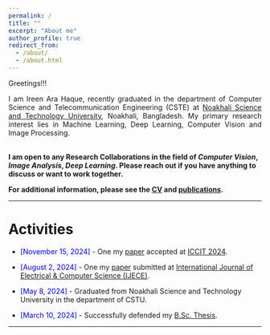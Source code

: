 ```yaml
---
permalink: /
title: ""
excerpt: "About me"
author_profile: true
redirect_from: 
  - /about/
  - /about.html
---
```


Greetings!!!

<div style="text-align: justify"> 

I am Ireen Ara Haque, recently graduated in the department of Computer Science and Telecommunication Engineering (CSTE) at <a href="https://www.nstu.edu.bd/">Noakhali Science and Technology University</a>, Noakhali, Bangladesh. My primary research interest lies in Machine Learning, Deep Learning, Computer Vision and Image Processing.<br /><br /></div>
 
<b> I am open to any Research Collaborations in the field of *Computer Vision*, *Image Analysis*,  *Deep Learning*. Please reach out if you have anything to discuss or want to work together.  </b> <a href="mailto:ireenara123@gmail.com"><i class="fas fa-envelope"></i></a> <br />  

**For additional information, please see the [CV](https://ireen-46.github.io/Ireen.github.io//cv/) and [publications](https://ireen-46.github.io/Ireen.github.io//publications/).**

-----------
# Activities 

* <span style="color:Blue"> [November 15, 2024] </span> - One my [paper](https://ireen-46.github.io/Ireen.github.io//files/waste.pdf) accepted at [ICCIT 2024](https://iccit.org.bd/2024/).

* <span style="color:Blue"> [August 2, 2024] </span> - One my [paper](https://ireen-46.github.io/Ireen.github.io//files/Brain-tumor.pdf) submitted at [International Journal of Electrical & Computer Science (IJECE)](https://ijece.iaescore.com/index.php/IJECE).

* <span style="color:Blue"> [May 8, 2024]  </span> - Graduated from Noakhali Science and Technology University in the department of CSTU.
* <span style="color:Blue"> [March 10, 2024]  </span> - Successfully defended my [B.Sc. Thesis](https://ireen-46.github.io/Ireen.github.io//files/Thesis_paper.pdf). 

<script type="text/javascript" src="//rf.revolvermaps.com/0/0/8.js?i=52vxgbx02tg&amp;m=0&amp;c=ff0000&amp;cr1=ffffff&amp;f=arial&amp;l=33" async="async"></script>



-----------



